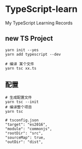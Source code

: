 # TypeScript-learn

My TypeScript Learning Records

## new TS Project

```shell
yarn init --yes
yarn add typescript --dev

# 编译 某个文件
yarn tsc xx.ts

```

## 配置
```shell
# 生成配置文件
yarn tsc --init
# 编译整个项目
yarn tsc 

# tsconfig.json
"target": "es2016",  
"module": "commonjs",
"rootDir": "src",     
"sourceMap": true, 
"outDir": "dist", 
```